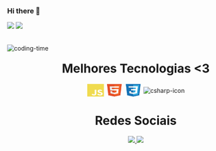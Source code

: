 ### Hi there 👋


<div>
  
  <img  height="180em" src="https://github-readme-stats.vercel.app/api?username=smViana19&show_icons=true&theme=outrun&include_all_commits=true&count_private=true"/>
  <img align="" height="180em" src="https://github-readme-stats.vercel.app/api/top-langs/?username=smViana19&layout=compact&langs_count=16&theme=outrun"/>
</div>



<br>
<div  align="center"> 
  <div style="display: inline_block"><br>
    <img align="left" height="250" alt="coding-time" src="https://user-images.githubusercontent.com/74038190/225813708-98b745f2-7d22-48cf-9150-083f1b00d6c9.gif">
    <h1 align="center">Melhores Tecnologias <3</h1>
    <img align="center" height="30" width="40" alt="js-icon"  src="https://raw.githubusercontent.com/devicons/devicon/master/icons/javascript/javascript-plain.svg">
    <img align="center" height="30" width="40" alt="html-icon" src="https://raw.githubusercontent.com/devicons/devicon/master/icons/html5/html5-original.svg">
    <img align="center" height="30" width="40" alt="css-icon" src="https://raw.githubusercontent.com/devicons/devicon/master/icons/css3/css3-original.svg">
    <img align="center" height="30" width="40" alt="csharp-icon" src="https://raw.githubusercontent.com/jmnote/z-icons/master/svg/csharp.svg">
   </div>

   <h1 align="center">Redes Sociais</h1>
    <a href = "https://www.linkedin.com/in/samuel-viana-aab511266/">
      <img width="60" src="https://user-images.githubusercontent.com/74038190/235294012-0a55e343-37ad-4b0f-924f-c8431d9d2483.gif">
    </a>
    <a href = "https://www.instagram.com/sm_vianaa/">
      <img width="60" src="https://user-images.githubusercontent.com/74038190/235294013-a33e5c43-a01c-43f6-b44d-a406d8b4ab75.gif">
    </a>
    </div>
    

